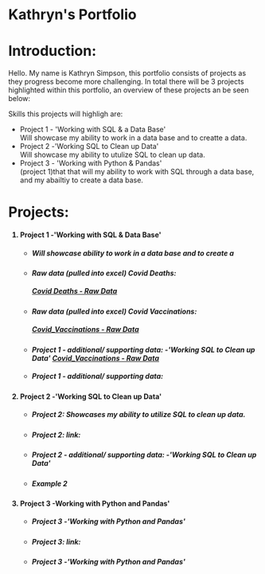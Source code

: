 # Kathryn's Portfolio


# Introduction:
Hello. My name is Kathryn Simpson, this portfolio consists of projects as they progress become more challenging. 
In total there will be 3 projects highlighted within this portfolio, an overview of these projects an be seen below:

Skills this projects will highligh are:
<ul>
<li>Project 1 - 'Working with SQL & a Data Base'</li> Will showcase my ability to work in a data base and to creatte a data.
<li>Project 2 -'Working SQL to Clean up Data'</li> Will showcase my ability to utulize SQL to clean up data.
 <li>Project 3 - 'Working with Python & Pandas'</li>
(project 1)that that will my ability to work with SQL through a data base, and my abailtiy to create a data base.  
    </ul>
   
  # Projects: 
<ol>
 <h4> <li>Project 1 -'Working with SQL & Data Base'<h4> 
 <UL>
   
<h5> <li>Will showcase ability to work in a data base and to create a <h5> 

<h5> <li> Raw data (pulled into excel) Covid Deaths:  <h5> 
  <a href="https://github.com/simpki001/Kathryn_Portfolio/blob/6f62a9d9ddb72816a114a5671a58f40d9fcba69e/CovidDeaths.xlsx">Covid Deaths - Raw Data</a>

 <h5> <li> Raw data (pulled into excel) Covid Vaccinations: <h5>

<a href="https://github.com/simpki001/Kathryn_Portfolio/blob/6f62a9d9ddb72816a114a5671a58f40d9fcba69e/CovidVaccinations.xlsx">Covid_Vaccinations - Raw Data 
</a>

<h5> <li>Project 1 - additional/ supporting data:  -'Working SQL to Clean up Data'
<a href="https://github.com/simpki001/Kathryn_Portfolio/blob/6f62a9d9ddb72816a114a5671a58f40d9fcba69e/CovidVaccinations.xlsx">Covid_Vaccinations - Raw Data 
</a>

<h5> <li>Project 1 - additional/ supporting data:

<h5>
 </UL>
   
<h4> <li>Project 2 -'Working SQL to Clean up Data'<h4> 
 <UL>
<h5>  <LI>Project 2: Showcases my ability to utilize SQL to clean up data.<h5> 
<h5> <li>Project 2: link: <h5>
<h5> <li>Project 2 - additional/ supporting data:  -'Working SQL to Clean up Data' <h5>
<h5> <li>Example 2</li> <h5>
 </UL>
 
<h4> <li>Project 3 -Working with Python and Pandas'<h4> 
 <UL>
<h5> <li>Project 3 -'Working with Python and Pandas'<h5> 
<h5> <li>Project 3: link: <h5>
<h5> <li>Project 3 -'Working with Python and Pandas'<h5> 
 </ul>
